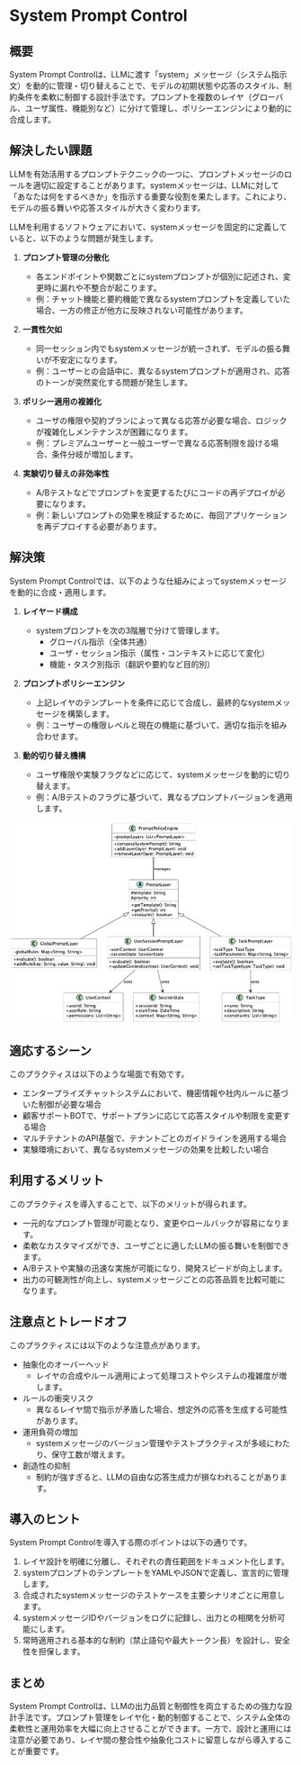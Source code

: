 # System Prompt Control

## 概要

System Prompt Controlは、LLMに渡す「system」メッセージ（システム指示文）を動的に管理・切り替えることで、モデルの初期状態や応答のスタイル、制約条件を柔軟に制御する設計手法です。プロンプトを複数のレイヤ（グローバル、ユーザ属性、機能別など）に分けて管理し、ポリシーエンジンにより動的に合成します。

## 解決したい課題

LLMを有効活用するプロンプトテクニックの一つに、プロンプトメッセージのロールを適切に設定することがあります。systemメッセージは、LLMに対して「あなたは何をするべきか」を指示する重要な役割を果たします。これにより、モデルの振る舞いや応答スタイルが大きく変わります。

LLMを利用するソフトウェアにおいて、systemメッセージを固定的に定義していると、以下のような問題が発生します。

1. **プロンプト管理の分散化**
   - 各エンドポイントや関数ごとにsystemプロンプトが個別に記述され、変更時に漏れや不整合が起こります。
   - 例：チャット機能と要約機能で異なるsystemプロンプトを定義していた場合、一方の修正が他方に反映されない可能性があります。

2. **一貫性欠如**
   - 同一セッション内でもsystemメッセージが統一されず、モデルの振る舞いが不安定になります。
   - 例：ユーザーとの会話中に、異なるsystemプロンプトが適用され、応答のトーンが突然変化する問題が発生します。

3. **ポリシー適用の複雑化**
   - ユーザの権限や契約プランによって異なる応答が必要な場合、ロジックが複雑化しメンテナンスが困難になります。
   - 例：プレミアムユーザーと一般ユーザーで異なる応答制限を設ける場合、条件分岐が増加します。

4. **実験切り替えの非効率性**
   - A/Bテストなどでプロンプトを変更するたびにコードの再デプロイが必要になります。
   - 例：新しいプロンプトの効果を検証するために、毎回アプリケーションを再デプロイする必要があります。

## 解決策

System Prompt Controlでは、以下のような仕組みによってsystemメッセージを動的に合成・適用します。

1. **レイヤード構成**
   - systemプロンプトを次の3階層で分けて管理します。
     - グローバル指示（全体共通）
     - ユーザ・セッション指示（属性・コンテキストに応じて変化）
     - 機能・タスク別指示（翻訳や要約など目的別）

2. **プロンプトポリシーエンジン**
   - 上記レイヤのテンプレートを条件に応じて合成し、最終的なsystemメッセージを構築します。
   - 例：ユーザーの権限レベルと現在の機能に基づいて、適切な指示を組み合わせます。

3. **動的切り替え機構**
   - ユーザ権限や実験フラグなどに応じて、systemメッセージを動的に切り替えます。
   - 例：A/Bテストのフラグに基づいて、異なるプロンプトバージョンを適用します。

![img](uml/images/system_prompt_control_pattern.png)

## 適応するシーン

このプラクティスは以下のような場面で有効です。

- エンタープライズチャットシステムにおいて、機密情報や社内ルールに基づいた制御が必要な場合
- 顧客サポートBOTで、サポートプランに応じて応答スタイルや制限を変更する場合
- マルチテナントのAPI基盤で、テナントごとのガイドラインを適用する場合
- 実験環境において、異なるsystemメッセージの効果を比較したい場合

## 利用するメリット

このプラクティスを導入することで、以下のメリットが得られます。

- 一元的なプロンプト管理が可能となり、変更やロールバックが容易になります。
- 柔軟なカスタマイズができ、ユーザごとに適したLLMの振る舞いを制御できます。
- A/Bテストや実験の迅速な実施が可能になり、開発スピードが向上します。
- 出力の可観測性が向上し、systemメッセージごとの応答品質を比較可能になります。

## 注意点とトレードオフ

このプラクティスには以下のような注意点があります。

- 抽象化のオーバーヘッド
  - レイヤの合成やルール適用によって処理コストやシステムの複雑度が増します。
- ルールの衝突リスク
  - 異なるレイヤ間で指示が矛盾した場合、想定外の応答を生成する可能性があります。
- 運用負荷の増加
  - systemメッセージのバージョン管理やテストプラクティスが多岐にわたり、保守工数が増えます。
- 創造性の抑制
  - 制約が強すぎると、LLMの自由な応答生成力が損なわれることがあります。

## 導入のヒント

System Prompt Controlを導入する際のポイントは以下の通りです。

1. レイヤ設計を明確に分離し、それぞれの責任範囲をドキュメント化します。
2. systemプロンプトのテンプレートをYAMLやJSONで定義し、宣言的に管理します。
3. 合成されたsystemメッセージのテストケースを主要シナリオごとに用意します。
4. systemメッセージIDやバージョンをログに記録し、出力との相関を分析可能にします。
5. 常時適用される基本的な制約（禁止語句や最大トークン長）を設計し、安全性を担保します。

## まとめ

System Prompt Controlは、LLMの出力品質と制御性を両立するための強力な設計手法です。プロンプト管理をレイヤ化・動的制御することで、システム全体の柔軟性と運用効率を大幅に向上させることができます。一方で、設計と運用には注意が必要であり、レイヤ間の整合性や抽象化コストに留意しながら導入することが重要です。
